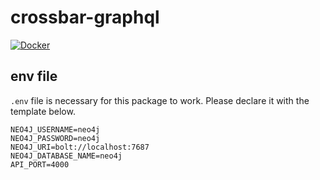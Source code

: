 # crossbar-graphql

[![Docker](https://github.com/HUBioDataLab/crossbar-graphql/actions/workflows/docker-publish.yml/badge.svg)](https://github.com/HUBioDataLab/crossbar-graphql/actions/workflows/docker-publish.yml)

## env file

`.env` file is necessary for this package to work.
Please declare it with the template below.

```env
NEO4J_USERNAME=neo4j
NEO4J_PASSWORD=neo4j
NEO4J_URI=bolt://localhost:7687
NEO4J_DATABASE_NAME=neo4j
API_PORT=4000
```
